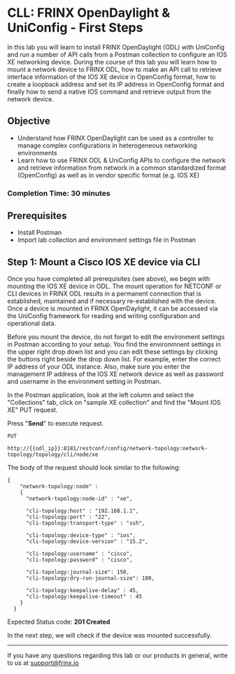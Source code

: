 # CLL: FRINX OpenDaylight & UniConfig - First Steps

In this lab you will learn to install FRINX OpenDaylight (ODL) with UniConfig and run a number of API calls from a Postman collection to configure an IOS XE networking device. During the course of this lab you will learn how to mount a network device to FRINX ODL, how to make an API call to retrieve interface information of the IOS XE device in OpenConfig format, how to create a loopback address and set its IP address in OpenConfig format and finally how to send a native IOS command and retrieve output from the network device.

## Objective

* Understand how FRINX OpenDaylight can be used as a controller to manage complex configurations in heterogeneous networking environments
* Learn how to use FRINX ODL & UniConfig APIs to configure the network and retrieve information from  network in a common standardized format (OpenConfig) as well as in vendor specific format (e.g. IOS XE)

### Completion Time: 30 minutes

## Prerequisites

* Install Postman
* Import lab collection and environment settings file in Postman

## Step 1: Mount a Cisco IOS XE device via CLI

Once you have completed all prerequisites (see above), we begin with mounting the IOS XE device in ODL. The mount operation for NETCONF or CLI devices in FRINX ODL results in a permanent connection that is established, maintained and if necessary re-established with the device. Once a device is mounted in FRINX OpenDaylight, it can be accessed via the UniConfig framework for reading and writing configuration and operational data.

Before you mount the device, do not forget to edit the environment settings in Postman according to your setup. You find the environmnent settings in the upper right drop down list and you can edit these settings by clicking the buttons right beside the drop down list. For example, enter the correct IP address of your ODL instance. Also, make sure you enter the management IP address of the IOS XE network device as well as password and username in the environment setting in Postman.

In the Postman application, look at the left column and select the "Collections" tab, click on "sample XE collection" and find the "Mount IOS XE" PUT request.

Press "**Send**" to execute request.



```
PUT

http://{{odl_ip}}:8181/restconf/config/network-topology:network-topology/topology/cli/node/xe
```


The body of the request should look similar to the following:

```
{
    "network-topology:node" :
    {
      "network-topology:node-id" : "xe",
      
      "cli-topology:host" : "192.168.1.1",
      "cli-topology:port" : "22",
      "cli-topology:transport-type" : "ssh",
      
      "cli-topology:device-type" : "ios",
      "cli-topology:device-version" : "15.2",
      
      "cli-topology:username" : "cisco",
      "cli-topology:password" : "cisco",
      
      "cli-topology:journal-size": 150,
      "cli-topology:dry-run-journal-size": 180,
      
      "cli-topology:keepalive-delay" : 45,
      "cli-topology:keepalive-timeout" : 45
    }
  }
```
Expected Status code: **201 Created**

In the next step, we will check if the device was mounted successfully.

---
If you have any questions regarding this lab or our products in general, write to us at [support@frinx.io](mailto:support@frinx.io)
